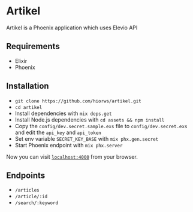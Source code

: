 # Artikel

Artikel is a Phoenix application which uses Elevio API

## Requirements
  * Elixir
  * Phoenix

## Installation
  * `git clone https://github.com/hiorws/artikel.git`
  * `cd artikel`
  * Install dependencies with `mix deps.get`
  * Install Node.js dependencies with `cd assets && npm install`
  * Copy the `config/dev.secret.sample.exs` file to `config/dev.secret.exs` and edit the `api_key` and `api_token`
  * Set env variable `SECRET_KEY_BASE` with `mix phx.gen.secret`
  * Start Phoenix endpoint with `mix phx.server`

Now you can visit [`localhost:4000`](http://localhost:4000) from your browser.

## Endpoints
  * `/articles`
  * `/article/:id`
  * `/search/:keyword`
